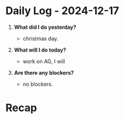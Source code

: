 # Daily Log - 2024-12-17

1. **What did I do yesterday?**

   - christmas day.

2. **What will I do today?**

   - work on AG, I will

3. **Are there any blockers?**

   - no blockers.

# Recap
